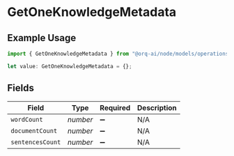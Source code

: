 # GetOneKnowledgeMetadata

## Example Usage

```typescript
import { GetOneKnowledgeMetadata } from "@orq-ai/node/models/operations";

let value: GetOneKnowledgeMetadata = {};
```

## Fields

| Field              | Type               | Required           | Description        |
| ------------------ | ------------------ | ------------------ | ------------------ |
| `wordCount`        | *number*           | :heavy_minus_sign: | N/A                |
| `documentCount`    | *number*           | :heavy_minus_sign: | N/A                |
| `sentencesCount`   | *number*           | :heavy_minus_sign: | N/A                |